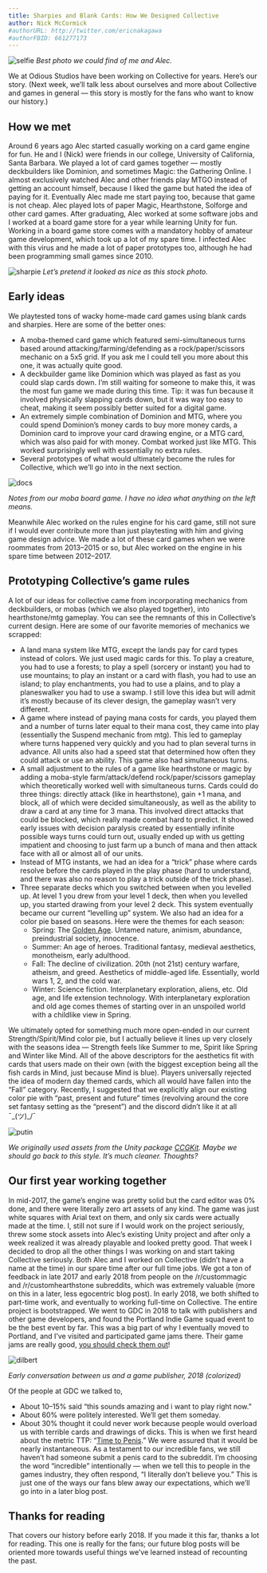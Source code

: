 ```yaml
---
title: Sharpies and Blank Cards: How We Designed Collective
author: Nick McCormick
#authorURL: http://twitter.com/ericnakagawa
#authorFBID: 661277173
---
```


![selfie](assets/blog1/selfie.png)
_Best photo we could find of me and Alec._

We at Odious Studios have been working on Collective for years. Here’s our story. (Next week, we’ll talk less about ourselves and more about Collective and games in general — this story is mostly for the fans who want to know our history.)

## How we met

Around 6 years ago Alec started casually working on a card game engine for fun. He and I (Nick) were friends in our college, University of California, Santa Barbara. We played a lot of card games together — mostly deckbuilders like Dominion, and sometimes Magic: the Gathering Online. I almost exclusively watched Alec and other friends play MTGO instead of getting an account himself, because I liked the game but hated the idea of paying for it. Eventually Alec made me start paying too, because that game is not cheap. Alec played lots of paper Magic, Hearthstone, Solforge and other card games.
After graduating, Alec worked at some software jobs and I worked at a board game store for a year while learning Unity for fun. Working in a board game store comes with a mandatory hobby of amateur game development, which took up a lot of my spare time. I infected Alec with this virus and he made a lot of paper prototypes too, although he had been programming small games since 2010.

![sharpie](assets/blog1/sharpie.jpg)
_Let’s pretend it looked as nice as this stock photo._

## Early ideas

We playtested tons of wacky home-made card games using blank cards and sharpies. Here are some of the better ones:

- A moba-themed card game which featured semi-simultaneous turns based around attacking/farming/defending as a rock/paper/scissors mechanic on a 5x5 grid. If you ask me I could tell you more about this one, it was actually quite good.
- A deckbuilder game like Dominion which was played as fast as you could slap cards down. I’m still waiting for someone to make this, it was the most fun game we made during this time. Tip: it was fun because it involved physically slapping cards down, but it was way too easy to cheat, making it seem possibly better suited for a digital game.
- An extremely simple combination of Dominion and MTG, where you could spend Dominion’s money cards to buy more money cards, a Dominion card to improve your card drawing engine, or a MTG card, which was also paid for with money. Combat worked just like MTG. This worked surprisingly well with essentially no extra rules.
- Several prototypes of what would ultimately become the rules for Collective, which we’ll go into in the next section.

![docs](assets/blog1/docs.png)

_Notes from our moba board game. I have no idea what anything on the left means._

Meanwhile Alec worked on the rules engine for his card game, still not sure if I would ever contribute more than just playtesting with him and giving game design advice. We made a lot of these card games when we were roommates from 2013–2015 or so, but Alec worked on the engine in his spare time between 2012–2017.

## Prototyping Collective’s game rules

A lot of our ideas for collective came from incorporating mechanics from deckbuilders, or mobas (which we also played together), into hearthstone/mtg gameplay. You can see the remnants of this in Collective’s current design. Here are some of our favorite memories of mechanics we scrapped:

- A land mana system like MTG, except the lands pay for card types instead of colors. We just used magic cards for this. To play a creature, you had to use a forests; to play a spell (sorcery or instant) you had to use mountains; to play an instant or a card with flash, you had to use an island; to play enchantments, you had to use a plains, and to play a planeswalker you had to use a swamp. I still love this idea but will admit it’s mostly because of its clever design, the gameplay wasn’t very different.
- A game where instead of paying mana costs for cards, you played them and a number of turns later equal to their mana cost, they came into play (essentially the Suspend mechanic from mtg). This led to gameplay where turns happened very quickly and you had to plan several turns in advance. All units also had a speed stat that determined how often they could attack or use an ability. This game also had simultaneous turns.
- A small adjustment to the rules of a game like hearthstone or magic by adding a moba-style farm/attack/defend rock/paper/scissors gameplay which theoretically worked well with simultaneous turns. Cards could do three things: directly attack (like in hearthstone), gain +1 mana, and block, all of which were decided simultaneously, as well as the ability to draw a card at any time for 3 mana. This involved direct attacks that could be blocked, which really made combat hard to predict. It showed early issues with decision paralysis created by essentially infinite possible ways turns could turn out, usually ended up with us getting impatient and choosing to just farm up a bunch of mana and then attack face with all or almost all of our units.
- Instead of MTG instants, we had an idea for a “trick” phase where cards resolve before the cards played in the play phase (hard to understand, and there was also no reason to play a trick outside of the trick phase).
- Three separate decks which you switched between when you levelled up. At level 1 you drew from your level 1 deck, then when you levelled up, you started drawing from your level 2 deck. This system eventually became our current “levelling up” system.
  We also had an idea for a color pie based on seasons. Here were the themes for each season:
  - Spring: The [Golden Age](https://en.wikipedia.org/wiki/Golden_Age). Untamed nature, animism, abundance, preindustrial society, innocence.
  - Summer: An age of heroes. Traditional fantasy, medieval aesthetics, monotheism, early adulthood.
  - Fall: The decline of civilization. 20th (not 21st) century warfare, atheism, and greed. Aesthetics of middle-aged life. Essentially, world wars 1, 2, and the cold war.
  - Winter: Science fiction. Interplanetary exploration, aliens, etc. Old age, and life extension technology. With interplanetary exploration and old age comes themes of starting over in an unspoiled world with a childlike view in Spring.

We ultimately opted for something much more open-ended in our current Strength/Spirit/Mind color pie, but I actually believe it lines up very closely with the seasons idea — Strength feels like Summer to me, Spirit like Spring and Winter like Mind. All of the above descriptors for the aesthetics fit with cards that users made on their own (with the biggest exception being all the fish cards in Mind, just because Mind is blue). Players universally rejected the idea of modern day themed cards, which all would have fallen into the “Fall” category. Recently, I suggested that we explicitly align our existing color pie with “past, present and future” times (revolving around the core set fantasy setting as the “present”) and the discord didn’t like it at all ¯\_(ツ)\_/¯

![putin](assets/blog1/putin.jpg)

_We originally used assets from the Unity package [CCGKit](https://assetstore.unity.com/packages/templates/systems/ccg-kit-52739). Maybe we should go back to this style. It’s much cleaner. Thoughts?_

## Our first year working together

In mid-2017, the game’s engine was pretty solid but the card editor was 0% done, and there were literally zero art assets of any kind. The game was just white squares with Arial text on them, and only six cards were actually made at the time. I, still not sure if I would work on the project seriously, threw some stock assets into Alec’s existing Unity project and after only a week realized it was already playable and looked pretty good. That week I decided to drop all the other things I was working on and start taking Collective seriously.
Both Alec and I worked on Collective (didn’t have a name at the time) in our spare time after our full time jobs. We got a ton of feedback in late 2017 and early 2018 from people on the /r/custommagic and /r/customhearthstone subreddits, which was extremely valuable (more on this in a later, less egocentric blog post). In early 2018, we both shifted to part-time work, and eventually to working full-time on Collective. The entire project is bootstrapped.
We went to GDC in 2018 to talk with publishers and other game developers, and found the Portland Indie Game squad event to be the best event by far. This was a big part of why I eventually moved to Portland, and I’ve visited and participated game jams there. Their game jams are really good, [you should check them out](https://pigsquad.com/)!

![dilbert](assets/blog1/dilbert.png)

_Early conversation between us and a game publisher, 2018 (colorized)_

Of the people at GDC we talked to,

- About 10–15% said “this sounds amazing and i want to play right now.”
- About 60% were politely interested. We’ll get them someday.
- About 30% thought it could never work because people would overload us with terrible cards and drawings of dicks. This is when we first heard about the metric TTP: “[Time to Penis](https://www.engadget.com/2009/03/24/overheard-gdc09-ttp-time-to-penis/).” We were assured that it would be nearly instantaneous. As a testament to our incredible fans, we still haven’t had someone submit a penis card to the subreddit. I’m choosing the word “incredible” intentionally — when we tell this to people in the games industry, they often respond, “I literally don’t believe you.” This is just one of the ways our fans blew away our expectations, which we’ll go into in a later blog post.

## Thanks for reading

That covers our history before early 2018. If you made it this far, thanks a lot for reading. This one is really for the fans; our future blog posts will be oriented more towards useful things we’ve learned instead of recounting the past.
